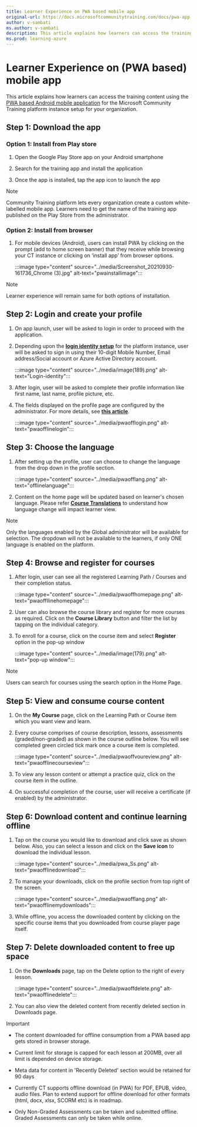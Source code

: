 ```yaml
---
title: Learner Experience on PWA based mobile app
original-url: https://docs.microsoftcommunitytraining.com/docs/pwa-app
author: v-sambati
ms.author: v-sambati
description: This article explains how learners can access the training content using the PWA based Android mobile application for the Community Training platform instance setup for your organization.
ms.prod: learning-azure
---
```


# Learner Experience on (PWA based) mobile app

This article explains how learners can access the training content using the [PWA based Android mobile application](../infrastructure-management/install-your-platform-instance/create-publish-mobile-app.md#option-1-creating-a-progressive-web-application-pwa-for-android) for the Microsoft Community Training platform instance setup for your organization.

## Step 1: Download the app

### Option 1: Install from Play store

1. Open the Google Play Store app on your Android smartphone

2. Search for the training app and install the application

3. Once the app is installed, tap the app icon to launch the app

> [!NOTE]
> Community Training platform lets every organization create a custom white-labelled mobile app. Learners need to get the name of the training app published on the Play Store from the administrator.

### Option 2: Install from browser

1. For mobile devices (Android), users can install PWA by clicking on the prompt (add to home screen banner) that they receive while browsing your CT instance or clicking on ‘install app’ from browser options.

    :::image type="content" source="../media/Screenshot_20210930-161736_Chrome (3).jpg" alt-text="pwainstallimage":::

> [!NOTE]
> Learner experience will remain same for both options of installation.

## Step 2: Login and create your profile

1. On app launch, user will be asked to login in order to proceed with the application.

2. Depending upon the [**login identity setup**](../infrastructure-management/install-your-platform-instance/configure-login-social-work-school-account.md) for the platform instance, user will be asked to sign in using  their 10-digit Mobile Number, Email address/Social account or Azure Active Directory account.

    :::image type="content" source="../media/image(189).png" alt-text="Login-identity":::

3. After login, user will be asked to complete their profile information like first name, last name, profile picture, etc.  

4. The fields displayed on the profile page  are configured by the administrator. For more details, see [**this article**](../settings/add-additional-profile-fields-for-user-information.md).

    :::image type="content" source="../media/pwaofflogin.png" alt-text="pwaofflinelogin":::

## Step 3: Choose the language

1. After setting up the profile, user can choose to change the language from the drop down in the profile section.

    :::image type="content" source="../media/pwaofflang.png" alt-text="offlinelanguage":::

2. Content on the home page will be updated based on learner's chosen language. Please refer [**Course Translations**](../content-management/create-content/create-course-category/create-a-new-course.md#option-4---create-multiple-translations-of-a-course) to understand how language change will impact learner view.

>[!NOTE]
>Only the languages enabled by the Global administrator will be available for selection. The dropdown will not be available to the learners, if only ONE language is enabled on the platform.

## Step 4: Browse and register for courses

1. After login, user can see all the registered Learning Path / Courses and their completion status.

    :::image type="content" source="../media/pwaoffhomepage.png" alt-text="pwaoffllinehomepage":::

2. User can also browse the course library and register for more courses as required. Click on the **Course Library** button and filter the list by tapping on the individual category.

3. To enroll for a course, click on the course item and select **Register** option in the pop-up window

    :::image type="content" source="../media/image(179).png" alt-text="pop-up window":::

> [!NOTE]
> Users can search for courses using the search option in the Home Page.

## Step 5: View and consume course content

1. On the **My Course** page, click on the Learning Path or Course item which you want view and learn.

2. Every course comprises of course description, lessons, assessments (graded/non-graded) as shown in the course outline below. You will see completed green circled tick mark once a course item is completed.

    :::image type="content" source="../media/pwaoffvoureview.png" alt-text="pwaofflinecourseview":::

3. To view any lesson content or  attempt a practice quiz, click on the course item in the outline.

4. On successful completion of the course, user will receive a certificate (if enabled) by the administrator.

## Step 6: Download content and continue learning offline

1. Tap on the course you would like to download and click save as shown below. Also, you can select a lesson and click on the **Save icon** to download the individual lesson.

    :::image type="content" source="../media/pwa_Ss.png" alt-text="pwaofflinedownload":::

2. To manage your downloads, click on the profile section from top right of the screen.

    :::image type="content" source="../media/pwaofflang.png" alt-text="pwaofflinemydownloads":::

3. While offline, you access the downloaded content by clicking on the specific course items that you downloaded from course player page itself.

## Step 7: Delete downloaded content to free up space

1. On the **Downloads** page, tap on the Delete option to the right of every lesson.

    :::image type="content" source="../media/pwaoffdelete.png" alt-text="pwaofflinedelete":::

2. You can also view the deleted content from recently deleted section in Downloads page.

>[!Important]
>
> * The content downloaded for offline consumption from a PWA based app gets stored in browser storage.
>
> * Current limit for storage is capped for each lesson at 200MB, over all limit is depended on device storage.
>
> * Meta data for content in 'Recently Deleted' section would be retained for 90 days
>
> * Currently CT supports offline download (in PWA) for PDF, EPUB, video, audio files. Plan to extend support for offline download for other formats (html, docx, xlsx, SCORM etc) is in roadmap.
>
> * Only Non-Graded Assessments can be taken and submitted offline. Graded Assessments can only be taken while online.
